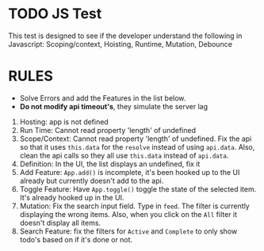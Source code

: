 # TODO JS Test
This test is designed to see if the developer understand the following in Javascript:
Scoping/context, Hoisting, Runtime, Mutation, Debounce

# RULES
- Solve Errors and add the Features in the list below.
- **Do not modify api timeout's**, they simulate the server lag

1. Hosting: app is not defined
2. Run Time: Cannot read property 'length' of undefined
3. Scope/Context: Cannot read property 'length' of undefined. Fix the api so that it uses `this.data` for the `resolve` instead of using `api.data`. Also, clean the api calls so they all use `this.data` instead of `api.data`.
4. Definition: In the UI, the list displays an undefined, fix it
5. Add Feature: `App.add()` is incomplete, it's been hooked up to the UI already but currently doesn't add to the api.
6. Toggle Feature: Have `App.toggle()` toggle the state of the selected item. It's already hooked up in the UI.
7. Mutation: Fix the search input field. Type in `feed`. The filter is currently displaying the wrong items. Also, when you click on the `All` filter it doesn't display all items.
8. Search Feature: fix the filters for `Active` and `Complete` to only show todo's based on if it's done or not.
